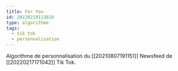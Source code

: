 ```yaml
---
title: For You
id: 20220219113816
type: algorithme
tags:
  - tik tok
  - personnalisation
---
```


Algorithme de personnalisation du [[20210807191151]] Newsfeed de [[20220217171042]] Tik Tok.